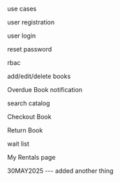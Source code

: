 use cases

user registration

user login

reset password

rbac

add/edit/delete books

Overdue Book notification

search catalog

Checkout Book

Return Book


wait list



My Rentals page


30MAY2025 --- added another thing